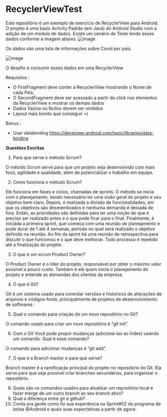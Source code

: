 # RecyclerViewTest

Este repositório é um exemplo de exercício de RecyclerView para Android. O projeto é uma basic Activity Padrão (em Java)  do Android Studio com a adição de um módulo de dados.
Existe um cenário de Teste lendo esses dados conforme a imagem abaixo.
![image](https://user-images.githubusercontent.com/49101112/185979761-214c86a3-047c-47c9-ae74-5272d9040f22.png)

Os dados são uma lista de informações sobre Covid por país.

![image](https://user-images.githubusercontent.com/49101112/185980984-88875bf8-3cdb-45a0-9383-698acb828213.png)


O desafio é consumir esses dados em uma RecyclerView 

Requisitos :
- O FirstFragment deve conter a RecyclerView mostrando o Nome de cada País.
- O SecondFragment deve ser acessado a partir do click nos elementos da RecyclerView e mostrar os demais dados
- Dados Vazios ou Nullos devem ser omitidos
- Layout mais bonito que conseguir =)

Bonus :
- Usar databinding https://developer.android.com/topic/libraries/data-binding

**Questões Escritas**
1. Para que serve o método Scrum?

O método Scrum serve para que um projeto seja desenvolvido com mais foco, agilidade e qualidade, além de potencializar o trabalho em equipe.

2. Como funciona o método Scrum?

Ele funciona em fases e ciclos, chamadas de sprints. O método se inicia com o planejamento, sendo necessário ter uma visão geral do projeto e seu objetivo bem claro. Depois, é realizada a divisão de funcionalidades, em que os objetivos são desmembrados e nenhuma demanda é deixada de fora. Então, as prioridades são definidas para ter uma noção do que é preciso ser realizado antes e o que pode ficar para o final. Finalmente, é iniciada a primeira sprint, que começa com uma reunião de planejamento e pode durar de 1 até 4 semanas, período no qual será realizado o objetivo definido na reunião. Ao fim da sprint há uma reunião de retrospectiva para discutir o que funcionou e o que deve melhorar. Todo processo é repetido até a finalização do projeto.

3. O que é um scrum Product Owner?

O Product Owner é o líder do projeto, responsável por obter o máximo valor possível a pouco custo. Também é ele quem inicia o planejamento do projeto e entende as demandas dos clientes da empresa.

4. O que é Git?

Git é um sistema usado para controlar versões e históricos de alterações de arquivos e códigos-fonte, principalmente de projetos de desenvolvimento de softwares.

5. Qual o comando para criação de um novo repositório no Git?

O comando usado para criar um novo repositório é “git init”.

6. Com o Git Você pode propor mudanças (adicioná-las ao Index) usando um
comando. Qual é esse comando?

O comando para adicionar mudanças é “git add”.

7. O que é a Branch master e para que serve?

Branch master é a ramificação principal do projeto no repositório do Git. Ela serve para que seja possível criar branches secundárias, para organizar o repositório.

8. Quais são os comandos usados para atualizar um repositório local e fazer merge
de um outro branch ao seu branch ativo?
9. Qual a diferença entre git e github?
10. Conta pra gente como foi sua experiência na Sprint#02 do programa de bolsa
@Android e quais suas expectativas a partir de agora:
